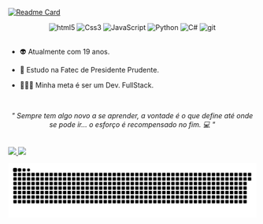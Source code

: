 [![Readme Card](https://github-readme-stats.vercel.app/api/pin?username=Spanyk&repo=Spanyk&theme=react)](https://github.com/Spanyk/github-readme-stats)

<div align="center" padding="5px">
    <img  height="35px" alt="html5" src="https://img.shields.io/badge/HTML5-3e394d?style=for-the-badge&logo=html5">
    <img height="35px"  alt="Css3" src="https://img.shields.io/badge/CSS3-3e394d?style=for-the-badge&logo=css3">
    <img height="35px"  alt="JavaScript" src="https://img.shields.io/badge/JavaScript-3e394d?style=for-the-badge&logo=javascript">
    <img height="35px"  alt="Python" src="https://img.shields.io/badge/PYTHON-3e394d?style=for-the-badge&logo=Python">
    <img height="35px"  alt="C#" src="https://img.shields.io/badge/C%23-3e394d?style=for-the-badge&logo=c-sharp">
    <img height="35px"  alt="git" src="https://img.shields.io/badge/-Git-3e394d?style=for-the-badge&logo=git">
</div>
<br>

- 👽 Atualmente com 19 anos. 

- 🔭 Estudo na Fatec de Presidente Prudente.

- 🧑🏾‍💻 Minha meta é ser um Dev. FullStack.

<br>

<p align="center"> <i> " Sempre tem algo novo a se aprender, a vontade é o que define até onde se pode ir...  o esforço é recompensado no fim.<i> 💻 " </p>
    
<br>
  
<a href="https://github.com/Spanyk/github-readme-stats">
   <img height="150em" src="https://github-readme-stats.vercel.app/api?username=Spanyk&theme=react&include_all_commits&hide_title=true"/>
</a>
    
<a  href="https://github.com/Spanyk/github-readme-stats">
   <img height="150em"  src="https://github-readme-stats.vercel.app/api/top-langs/?username=Spanyk&layout=compact&theme=react">
 </a> 
    
  ![snake gif](https://github.com/Spanyk/Spanyk/blob/output/github-contribution-grid-snake.svg)
